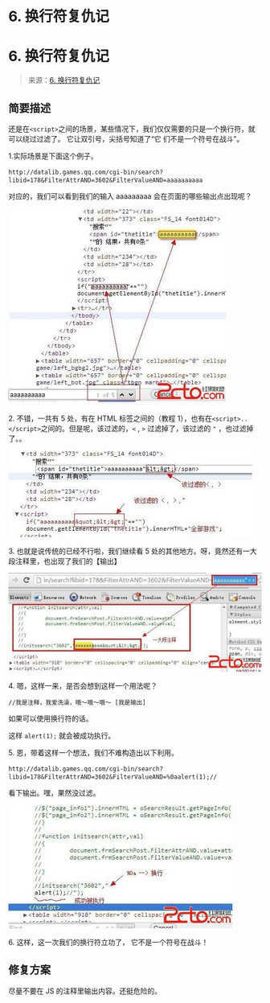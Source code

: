 # 6\. 换行符复仇记

# 6\. 换行符复仇记

> 来源：[6\. 换行符复仇记](http://www.wooyun.org/bugs/wooyun-2010-016003)

## 简要描述

还是在`<script>`之间的场景，某些情况下，我们仅仅需要的只是一个换行符，就可以绕过过滤了。 它让双引号，尖括号知道了“它 们不是一个符号在战斗”。

1.实际场景是下面这个例子。

```
http://datalib.games.qq.com/cgi-bin/search?libid=178&FilterAttrAND=3602&FilterValueAND=aaaaaaaaaa 
```

对应的，我们可以看到我们的输入 aaaaaaaaa 会在页面的哪些输出点出现呢？

![image](img/Image_022.jpg)

2\. 不错，一共有 5 处，有在 HTML 标签之间的（教程 1），也有在`<script>..</script>`之间的。但是呢，该过滤的，`<` , `>` 过滤掉了，该过滤的 `"` ，也过滤掉了。。

![image](img/Image_023.jpg)

3\. 也就是说传统的已经不行啦，我们继续看 5 处的其他地方。呀，竟然还有一大段注释里，也出现了我们的【输出】

![image](img/Image_024.jpg)

4\. 嗯，这样一来，是否会想到这样一个用法呢？

```
//我是注释，我爱洗澡，哦～哦～哦～ [我是输出] 
```

如果可以使用换行符的话。

这样 `alert(1);` 就会被成功执行。

5\. 恩，带着这样一个想法，我们不难构造出以下利用。

```
http://datalib.games.qq.com/cgi-bin/search?libid=178&FilterAttrAND=3602&FilterValueAND=%0aalert(1);// 
```

看下输出。嘿，果然没过滤。

![image](img/Image_025.jpg)

6\. 这样，这一次我们的换行符立功了， 它不是一个符号在战斗！

## 修复方案

尽量不要在 JS 的注释里输出内容。还挺危险的。